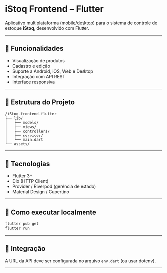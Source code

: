 # iStoq Frontend – Flutter

Aplicativo multiplataforma (mobile/desktop) para o sistema de controle de estoque **iStoq**, desenvolvido com Flutter.

---

## 🎯 Funcionalidades

- Visualização de produtos
- Cadastro e edição
- Suporte a Android, iOS, Web e Desktop
- Integração com API REST
- Interface responsiva

---

## 🧱 Estrutura do Projeto

```
/iStoq-frontend-flutter
├── lib/
│   ├── models/
│   ├── views/
│   ├── controllers/
│   ├── services/
│   └── main.dart
└── assets/
```

---

## 🔧 Tecnologias

- Flutter 3+
- Dio (HTTP Client)
- Provider / Riverpod (gerência de estado)
- Material Design / Cupertino

---

## 🚀 Como executar localmente

```bash
flutter pub get
flutter run
```

---

## 🧩 Integração

A URL da API deve ser configurada no arquivo `env.dart` (ou usar dotenv).

---